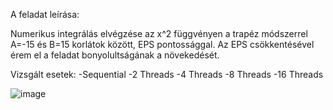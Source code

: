 A feladat leírása:

Numerikus integrálás elvégzése az x^2 függvényen a trapéz módszerrel A=-15 és B=15 korlátok között, EPS pontossággal.
Az EPS csökkentésével érem el a feladat bonyolultságának a növekedését.

Vizsgált esetek:
    -Sequential
    -2 Threads
    -4 Threads
    -8 Threads
    -16 Threads
    
![image](https://user-images.githubusercontent.com/78854567/167263829-d68c95de-af2b-4794-807c-4d68874c313e.png)
